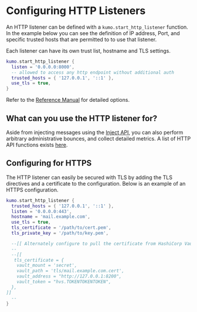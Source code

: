 # Configuring HTTP Listeners

An HTTP listener can be defined with a `kumo.start_http_listener` function.  In
the example below you can see the definition of IP address, Port, and specific
trusted hosts that are permitted to to use that listener.

Each listener can have its own trust list, hostname and TLS settings.

```lua
kumo.start_http_listener {
  listen = '0.0.0.0:8000',
  -- allowed to access any http endpoint without additional auth
  trusted_hosts = { '127.0.0.1', '::1' },
  use_tls = true,
}
```

Refer to the [Reference Manual](../../reference/kumo/start_http_listener/index.md)
for detailed options.

## What can you use the HTTP listener for?

Aside from injecting messages using the [Inject
API](../..//reference/http/api_inject_v1.md), you can also
perform arbitrary administrative bounces, and collect detailed metrics.  A list
of HTTP API functions exists [here](../../reference/http/index.md).

## Configuring for HTTPS

The HTTP listener can easily be secured with TLS by adding the TLS directives
and a certificate to the configuration.  Below is an example of an HTTPS
configuration.

```lua
kumo.start_http_listener {
  trusted_hosts = { '127.0.0.1', '::1' },
  listen = '0.0.0.0:443',
  hostname = 'mail.example.com',
  use_tls = true,
  tls_certificate = '/path/to/cert.pem',
  tls_private_key = '/path/to/key.pem',

  --[[ Alternately configure to pull the certificate from HashiCorp Vault ]]
  --
  --[[
   tls_certificate = {
    vault_mount = 'secret',
    vault_path = 'tls/mail.example.com.cert',
    vault_address = "http://127.0.0.1:8200",
    vault_token = "hvs.TOKENTOKENTOKEN",
  },
]]
  --
}
```
